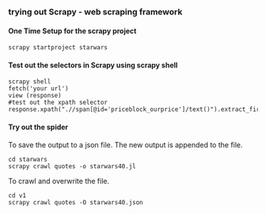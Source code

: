 


### trying out Scrapy - web scraping framework


#### One Time Setup for the scrapy project
```
scrapy startproject starwars
```


#### Test out the selectors  in Scrapy using scrapy shell
```
scrapy shell
fetch('your url')
view (response)
#test out the xpath selector
response.xpath(".//span[@id='priceblock_ourprice']/text()").extract_first()
```


#### Try out the spider

To save the output to a json file.
The new output is appended to the file.
```
cd starwars
scrapy crawl quotes -o starwars40.jl
```

To crawl and overwrite the file.
```
cd v1
scrapy crawl quotes -O starwars40.json

```